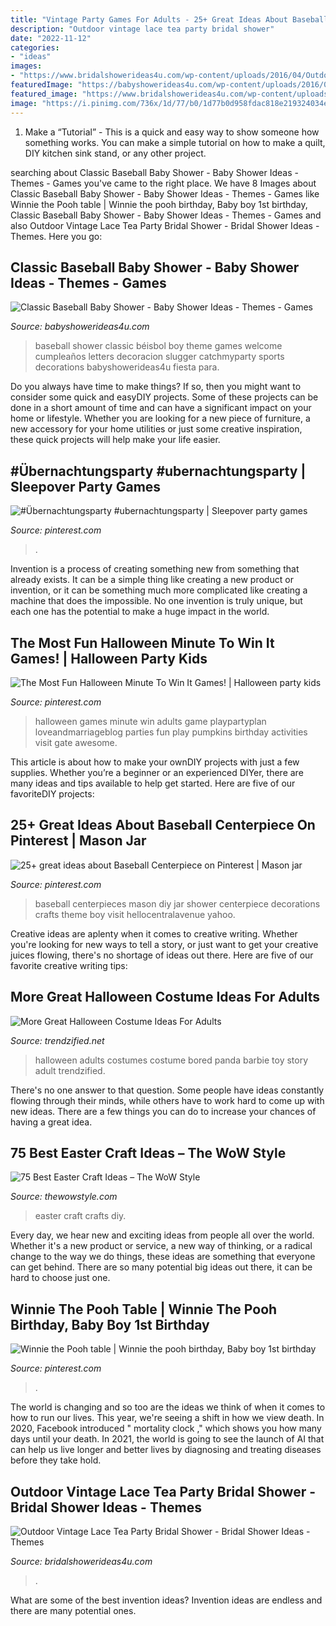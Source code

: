 ```yaml
---
title: "Vintage Party Games For Adults - 25+ Great Ideas About Baseball Centerpiece On Pinterest"
description: "Outdoor vintage lace tea party bridal shower"
date: "2022-11-12"
categories:
- "ideas"
images:
- "https://www.bridalshowerideas4u.com/wp-content/uploads/2016/04/Outdoor-Vintage-Lace-Tea-Party-Bridal-Shower-Love-Decor.jpg"
featuredImage: "https://babyshowerideas4u.com/wp-content/uploads/2016/07/Classic-Baseball-Baby-Shower-Letters.jpg"
featured_image: "https://www.bridalshowerideas4u.com/wp-content/uploads/2016/04/Outdoor-Vintage-Lace-Tea-Party-Bridal-Shower-Love-Decor.jpg"
image: "https://i.pinimg.com/736x/1d/77/b0/1d77b0d958fdac818e219324034eb4b2.jpg"
---
```



1. Make a “Tutorial” - This is a quick and easy way to show someone how something works. You can make a simple tutorial on how to make a quilt, DIY kitchen sink stand, or any other project. 

	

		
searching about Classic Baseball Baby Shower - Baby Shower Ideas - Themes - Games you've came to the right place. We have 8 Images about Classic Baseball Baby Shower - Baby Shower Ideas - Themes - Games like Winnie the Pooh table | Winnie the pooh birthday, Baby boy 1st birthday, Classic Baseball Baby Shower - Baby Shower Ideas - Themes - Games and also Outdoor Vintage Lace Tea Party Bridal Shower - Bridal Shower Ideas - Themes. Here you go:
		
    
## Classic Baseball Baby Shower - Baby Shower Ideas - Themes - Games

<img loading=lazy src="https://babyshowerideas4u.com/wp-content/uploads/2016/07/Classic-Baseball-Baby-Shower-Letters.jpg" onerror="this.onerror=null;this.src='https://tse3.mm.bing.net/th?id=OIP.skcHjkdifGjZVwf0ESuC1QHaFj&amp;pid=15.1';" alt="Classic Baseball Baby Shower - Baby Shower Ideas - Themes - Games">

_Source: babyshowerideas4u.com_

>baseball shower classic béisbol boy theme games welcome cumpleaños letters decoracion slugger catchmyparty sports decorations babyshowerideas4u fiesta para. 

	

Do you always have time to make things? If so, then you might want to consider some quick and easyDIY projects. Some of these projects can be done in a short amount of time and can have a significant impact on your home or lifestyle. Whether you are looking for a new piece of furniture, a new accessory for your home utilities or just some creative inspiration, these quick projects will help make your life easier.

    
## #Übernachtungsparty #ubernachtungsparty | Sleepover Party Games

<img loading=lazy src="https://i.pinimg.com/736x/1d/77/b0/1d77b0d958fdac818e219324034eb4b2.jpg" onerror="this.onerror=null;this.src='https://tse4.mm.bing.net/th?id=OIP.rXD0ny3G7URoxqmhkgZ2VwHaNL&amp;pid=15.1';" alt="#Übernachtungsparty #ubernachtungsparty | Sleepover party games">

_Source: pinterest.com_

>. 

	

Invention is a process of creating something new from something that already exists. It can be a simple thing like creating a new product or invention, or it can be something much more complicated like creating a machine that does the impossible. No one invention is truly unique, but each one has the potential to make a huge impact in the world.

    
## The Most Fun Halloween Minute To Win It Games! | Halloween Party Kids

<img loading=lazy src="https://i.pinimg.com/736x/21/24/05/2124055aec309d8d88190b0f30fe4caf.jpg" onerror="this.onerror=null;this.src='https://tse2.mm.bing.net/th?id=OIP.YtGWYdq_3U7ueehTd6ykuQHaLG&amp;pid=15.1';" alt="The Most Fun Halloween Minute To Win It Games! | Halloween party kids">

_Source: pinterest.com_

>halloween games minute win adults game playpartyplan loveandmarriageblog parties fun play pumpkins birthday activities visit gate awesome. 

	

This article is about how to make your ownDIY projects with just a few supplies. Whether you’re a beginner or an experienced DIYer, there are many ideas and tips available to help get started. Here are five of our favoriteDIY projects: 

    
## 25+ Great Ideas About Baseball Centerpiece On Pinterest | Mason Jar

<img loading=lazy src="https://i.pinimg.com/736x/1d/30/56/1d30567aa3ddacab5aa5f300651887d0.jpg" onerror="this.onerror=null;this.src='https://tse1.mm.bing.net/th?id=OIP.r_JYiDLufRatO49lntl5WgHaJ3&amp;pid=15.1';" alt="25+ great ideas about Baseball Centerpiece on Pinterest | Mason jar">

_Source: pinterest.com_

>baseball centerpieces mason diy jar shower centerpiece decorations crafts theme boy visit hellocentralavenue yahoo. 

	

Creative ideas are aplenty when it comes to creative writing. Whether you're looking for new ways to tell a story, or just want to get your creative juices flowing, there's no shortage of ideas out there. Here are five of our favorite creative writing tips: 

    
## More Great Halloween Costume Ideas For Adults

<img loading=lazy src="https://www.trendzified.net/wp-content/uploads/2014/10/20140614_192304__880.jpg" onerror="this.onerror=null;this.src='https://tse2.mm.bing.net/th?id=OIP.2sOPFmNsFw2Ok6yFEPjCFAHaJ3&amp;pid=15.1';" alt="More Great Halloween Costume Ideas For Adults">

_Source: trendzified.net_

>halloween adults costumes costume bored panda barbie toy story adult trendzified. 

	

There's no one answer to that question. Some people have ideas constantly flowing through their minds, while others have to work hard to come up with new ideas. There are a few things you can do to increase your chances of having a great idea.

    
## 75 Best Easter Craft Ideas – The WoW Style

<img loading=lazy src="http://thewowstyle.com/wp-content/uploads/2015/01/Diy-crafts-for-easter-1.jpg" onerror="this.onerror=null;this.src='https://tse2.mm.bing.net/th?id=OIP.7gbhppAOVvGjif-ypMXI3gHaJ4&amp;pid=15.1';" alt="75 Best Easter Craft Ideas – The WoW Style">

_Source: thewowstyle.com_

>easter craft crafts diy. 

	

Every day, we hear new and exciting ideas from people all over the world. Whether it's a new product or service, a new way of thinking, or a radical change to the way we do things, these ideas are something that everyone can get behind. There are so many potential big ideas out there, it can be hard to choose just one.

    
## Winnie The Pooh Table | Winnie The Pooh Birthday, Baby Boy 1st Birthday

<img loading=lazy src="https://i.pinimg.com/736x/8e/3d/c4/8e3dc48d591e0814fba0742fb248e86e.jpg" onerror="this.onerror=null;this.src='https://tse2.mm.bing.net/th?id=OIP.lbE9iZzJYdFxA4jpUBiIUgHaLH&amp;pid=15.1';" alt="Winnie the Pooh table | Winnie the pooh birthday, Baby boy 1st birthday">

_Source: pinterest.com_

>. 

	

The world is changing and so too are the ideas we think of when it comes to how to run our lives. This year, we're seeing a shift in how we view death. In 2020, Facebook introduced " mortality clock ," which shows you how many days until your death. In 2021, the world is going to see the launch of AI that can help us live longer and better lives by diagnosing and treating diseases before they take hold.

    
## Outdoor Vintage Lace Tea Party Bridal Shower - Bridal Shower Ideas - Themes

<img loading=lazy src="https://www.bridalshowerideas4u.com/wp-content/uploads/2016/04/Outdoor-Vintage-Lace-Tea-Party-Bridal-Shower-Love-Decor.jpg" onerror="this.onerror=null;this.src='https://tse2.mm.bing.net/th?id=OIP.Ub-eHpdaiFHOw3tH41-xLQHaLH&amp;pid=15.1';" alt="Outdoor Vintage Lace Tea Party Bridal Shower - Bridal Shower Ideas - Themes">

_Source: bridalshowerideas4u.com_

>. 

	

What are some of the best invention ideas?
Invention ideas are endless and there are many potential ones.

